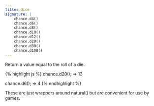 ```yaml
---
title: dice
signature: |
    chance.d4()
    chance.d6()
    chance.d8()
    chance.d10()
    chance.d12()
    chance.d20()
    chance.d30()
    chance.d100()
---
```


<p class="pullquote" data-pullquote='"Any dungeon master worth his weight in geldings goes nowhere without his 20 sided die."' markdown="1"></p>

Return a value equal to the roll of a die.

{% highlight js %}
chance.d20();
=> 13

chance.d6();
=> 4
{% endhighlight %}

These are just wrappers around natural() but are convenient for use by games.

